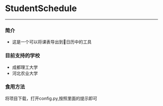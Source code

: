 # StudentSchedule

---
### 简介
- 这是一个可以将课表导出到📅日历中的工具
### 目前支持的学校
- 成都理工大学
- 河北农业大学
### 食用方法
将项目下载，打开config.py,按照里面的提示即可

